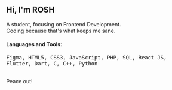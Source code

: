 
  ## Hi, I'm ROSH</h1>
  A student, focusing on Frontend Development.<br>
  Coding because that's what keeps me sane.<br>
  #### Languages and Tools:
  <samp>
 Figma, 
  HTML5, 
  CSS3,
  JavaScript,
  PHP,
  SQL,
  React JS,
  Flutter,
  Dart,
  C,
  C++,
  Python
 </samp>
  
  
<p><br/>
  Peace out!

